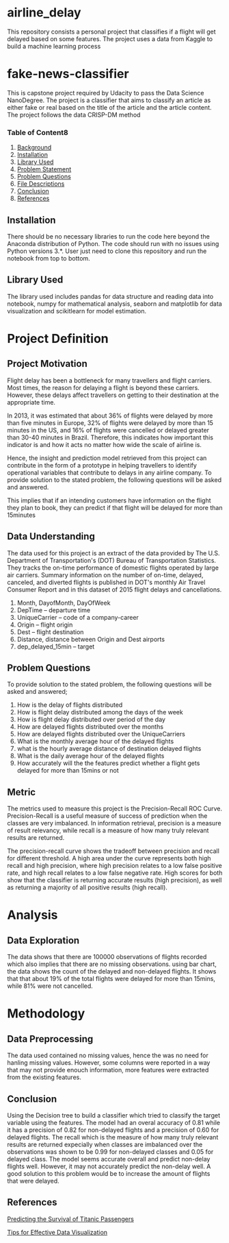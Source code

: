 # airline_delay
This repository consists a personal project that classifies if a flight will get delayed based on some features. The project uses a data from Kaggle to build a machine learning process

# fake-news-classifier
This is capstone project required by Udacity to pass the Data Science NanoDegree. The project is a classifier that aims to classify an article as either fake or real based on the title of the article and the article content. The project follows the data CRISP-DM method


### Table of Content8

1. [Background](#background)
3. [Installation](#installation)
4. [Library Used](#library)
5. [Problem Statement](#statement)
6. [Problem Questions](#questions)
6. [File Descriptions](#files)
7. [Conclusion](#conclusion)
5. [References](#reference)


## Installation <a name="installation"></a>

There should be no necessary libraries to run the code here beyond the Anaconda distribution of Python.  The code should run with no issues using Python versions 3.*. User just need to clone this repository and run the notebook from top to bottom.

## Library Used <a name="library"></a>

The library used includes pandas for data structure and reading data into notebook, numpy for mathematical analysis, seaborn and matplotlib for data visualization and scikitlearn for model estimation. 

# Project Definition <a name="definition"></a>

## Project Motivation <a name="background"></a>

Flight delay has been a bottleneck for many travellers and flight carriers. Most times, the reason for delaying a flight is beyond these carriers. However, these delays affect travellers on getting to their destination at the appropriate time.

In 2013, it was estimated that about 36% of flights were delayed by more than five minutes in Europe, 32% of flights were delayed by more than 15 minutes in the US, and 16% of flights were cancelled or delayed greater than 30-40 minutes in Brazil. Therefore, this indicates how important this indicator is and how it acts no matter how wide the scale of airline is. 

Hence, the insight and prediction model retrieved from this project can contribute in the form of a prototype in helping travellers to identify operational variables that contribute to delays in any airline company. To provide solution to the stated problem, the following questions will be asked and answered.

This implies that if an intending customers have information on the flight they plan to book, they can predict if that flight will be delayed for more than 15minutes

## Data Understanding <a name="statement"></a>
The data used for this project is an extract of the data provided by The U.S. Department of Transportation's (DOT) Bureau of Transportation Statistics. They tracks the on-time performance of domestic flights operated by large air carriers. Summary information on the number of on-time, delayed, canceled, and diverted flights is published in DOT's monthly Air Travel Consumer Report and in this dataset of 2015 flight delays and cancellations.

1. Month, DayofMonth, DayOfWeek
2. DepTime – departure time
3. UniqueCarrier – code of a company-career
4. Origin – flight origin
5. Dest – flight destination
6. Distance, distance between Origin and Dest airports
7. dep_delayed_15min – target

## Problem Questions <a name="questions"></a>

To provide solution to the stated problem, the following questions will be asked and answered;
1. How is the delay of flights distributed
2. How is flight delay distributed among the days of the week
3. How is flight delay distributed over period of the day
4. How are delayed flights distributed over the months
5. How are delayed flights distributed over the UniqueCarriers
6. What is the monthly average hour of the delayed flights
7. what is the hourly average distance of destination delayed flights
8. What is the daily average hour of the delayed flights
9. How accurately will the the features predict whether a flight gets delayed for more than 15mins or not


## Metric <a name="metric"></a>
The metrics used to measure this project is the Precision-Recall ROC Curve. Precision-Recall is a useful measure of success of prediction when the classes are very imbalanced. In information retrieval, precision is a measure of result relevancy, while recall is a measure of how many truly relevant results are returned.

The precision-recall curve shows the tradeoff between precision and recall for different threshold. A high area under the curve represents both high recall and high precision, where high precision relates to a low false positive rate, and high recall relates to a low false negative rate. High scores for both show that the classifier is returning accurate results (high precision), as well as returning a majority of all positive results (high recall).

# Analysis <a name="analysis"></a>

## Data Exploration <a name="exploration"></a>

The data shows that there are 100000 observations of flights recorded which also implies that there are no missing observations. using bar chart, the data shows the count of the delayed and non-delayed flights. It shows that that about 19% of the total flights were delayed for more than 15mins, while 81% were not cancelled. 

# Methodology <a name="methodology"></a>

## Data Preprocessing <a name="preprocessing"></a>

The data used contained no missing values, hence the was no need for hanling missing values. However, some columns were reported in a way that may not provide enouch information, more features were extracted from the existing features.

## Conclusion <a name="conclusion"></a>

Using the Decision tree to build a classifier which tried to classify the target variable using the features. The model had an overal accuracy of 0.81 while it has a precision of 0.82 for non-delayed flights and a precision of 0.60 for delayed flights. The recall which is the measure of how many truly relevant results are returned expecially when classes are imbalanced over the observations was shown to be 0.99 for non-delayed classes and 0.05 for delayed class. The model seems accurate overall and predict non-delay flights well. However, it may not accurately predict the non-delay well. A good solution to this problem would be to increase the amount of flights that were delayed.


## References <a name="reference"></a>

[Predicting the Survival of Titanic Passengers](https://towardsdatascience.com/predicting-the-survival-of-titanic-passengers-30870ccc7e8)

[Tips for Effective Data Visualization](https://towardsdatascience.com/tips-for-effective-data-visualization-d4b2af91db37)
